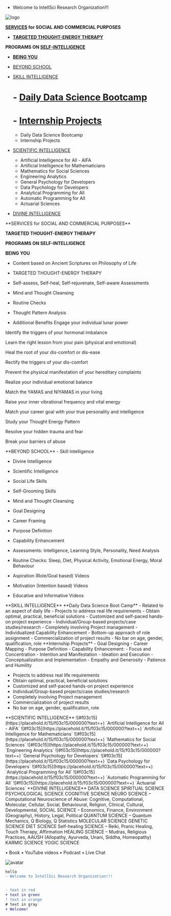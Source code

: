 
+ Welcome to IntellSci Research Organization!!!

![logo](https://user-images.githubusercontent.com/79456176/109333083-02ecf800-7885-11eb-9701-9975c8f56914.png)



**[SERVICES](#services) for SOCIAL AND COMMERCIAL PURPOSES**
- **[TARGETED THOUGHT-ENERGY THERAPY](#TTT)**


**PROGRAMS ON [SELF-INTELLIGENCE](#selfintelligence)**

+ **[BEING YOU](#beingyou)**

+ [BEYOND SCHOOL](#beyondschool)

+ [SKILL INTELLIGENCE](#skillintelligence)
   # - [Daily Data Science Bootcamp](#DDS)
   # - [Internship Projects](#internship)
    - Daily Data Science Bootcamp
    - Internship Projects

+ [SCIENTIFIC INTELLIGENCE](#scientificintelligence)

  + Artificial Intelligence for All - AIFA
  + Artificial Intelligence for Mathematicians
  + Mathematics for Social Sciences
  + Engineering Analytics
  + General Psychology for Developers
  + Data Psychology for Developers
  + Analytical Programming for All
  + Automatic Programming for All
  + Actuarial Sciences


+ [DIVINE INTELLIGENCE](#divine_intelligence)

<a name="services">
**SERVICES for SOCIAL AND COMMERCIAL PURPOSES**
<a name="TTT">

**TARGETED THOUGHT-ENERGY THERAPY**
  

<a name="selfintelligence">
  
**PROGRAMS ON SELF-INTELLIGENCE**

<a name="beingyou">

**BEING YOU**

- Content based on Ancient Scriptures on Philosophy of Life

- TARGETED THOUGHT-ENERGY THERAPY

- Self-assess, Self-heal, Self-rejuvenate, Self-aware Assessments

- Mind and Thought Cleansing

- Routine Checks

- Thought Pattern Analysis

- Additional Benefits
Engage your individual lunar power

Identify the triggers of your hormonal imbalance

Learn the right lesson from your pain (physical and emotional)

Heal the root of your dis-comfort or dis-ease

Rectify the triggers of your dis-comfort

Prevent the physical manifestation of your hereditary complaints

Realize your individual emotional balance

Match the YAMAS and NIYAMAS in your living

Raise your inner vibrational frequency and vital energy

Match your career goal with your true personality and intelligence

Study your Thought Energy Pattern

Resolve your hidden trauma and fear

Break your barriers of abuse
   


<a name="beyondschool">
**BEYOND SCHOOL**
- Skill Intelligence

- Divine Intelligence

- Scientific Intelligence

- Social Life Skills

- Self-Grooming Skills

- Mind and Thought Cleansing

- Goal Designing

- Career Framing

- Purpose Definition

- Capability Enhancement

- Assessments: Intelligence, Learning Style, Personality, Need Analysis

- Routine Checks: Sleep, Diet, Physical Activity, Emotional Energy, Moral Behaviour

- Aspiration (Role/Goal based) Videos

- Motivation (Intention based) Videos

- Educative and Informative Videos


<a name="skillintelligence">
**SKILL INTELLIGENCE**
<a name="DDS">
**Daily Data Science Boot Camp**
  - Related to an aspect of daily life
  - Projects to address real life requirements
  - Obtain optimal, practical, beneficial solutions
  - Customized and self-paced hands-on project experience
  - Individual/Group-based projects/case studies/research
  - Completely involving Project management  
  - Individualized Capability Enhancement
  - Bottom-up approach of role assignment
  - Commercialization of project results
  - No bar on age, gender, qualification, role 

<a name="internship">
**Internship Projects**
- Goal Designing
- Career Mapping
- Purpose Definition
- Capability Enhancement:
  - Focus and Concentration
  - Intention and Manifestation
  - Ideation and Execution
  - Conceptualization and Implementation
  - Empathy and Generosity
  - Patience and Humility 

-   Projects to address real life requirements
-   Obtain optimal, practical, beneficial solutions
-   Customized and self-paced hands-on project experience
-   Individual/Group-based projects/case studies/research
-   Completely involving Project management  
-   Commercialization of project results
-   No bar on age, gender, qualification, role 

<a name="scientificintelligence">
**SCIENTIFIC INTELLIGENCE**
![#f03c15](https://placehold.it/15/f03c15/000000?text=+) `Artificial Intelligence for All - AIFA`
![#f03c15](https://placehold.it/15/f03c15/000000?text=+) `Artificial Intelligence for Mathematicians`
![#f03c15](https://placehold.it/15/f03c15/000000?text=+) `Mathematics for Social Sciences`
![#f03c15](https://placehold.it/15/f03c15/000000?text=+) `Engineering Analytics`
![#f03c15](https://placehold.it/15/f03c15/000000?text=+) `General Psychology for Developers`
![#f03c15](https://placehold.it/15/f03c15/000000?text=+) `Data Psychology for Developers`
![#f03c15](https://placehold.it/15/f03c15/000000?text=+) `Analytical Programming for All`
![#f03c15](https://placehold.it/15/f03c15/000000?text=+) `Automatic Programming for All`
![#f03c15](https://placehold.it/15/f03c15/000000?text=+) `Actuarial Sciences`


<a name="divine_intelligence">
**DIVINE INTELLIGENCE**
  DATA SCIENCE
	SPIRITUAL SCIENCE
	PSYCHOLOGICAL SCIENCE
	COGNITIVE SCIENCE
	NEURO SCIENCE – Computational Neuroscience of Abuse: Cognitive, Computational, Molecular, Cellular, Social, Behavioural, Religion, Clinical, Cultural, Developmental,
	SOCIAL SCIENCE – Economics, Finance, Environment (Geography), History, Legal, Political
QUANTUM SCIENCE – Quantum Mechanics, Q Biology, Q Statistics
	MOLECULAR SCIENCE
	GENETIC SCIENCE
	DIET SCIENCE
	Self-healing SCIENCE – Reiki, Pranic Healing, Touch Therapy, Affirmation
	HEALING SCIENCE – Mudras, Religious Practices, AAUSH (Allopathy, Ayurveda, Unani, Siddha, Homeopathy)
	KARMIC SCIENCE
	YOGIC SCIENCE


•	Book
•	YouTube videos
•	Podcast
•	Live Chat

![avatar](https://user-images.githubusercontent.com/79456176/109332888-bef9f300-7884-11eb-9cb0-4af37195b5f3.jpg)

```diff
hello
- Welcome to IntellSci Research Organization!!!


- text in red
+ text in green
! text in orange
# text in gray
+ Welcome!
```
